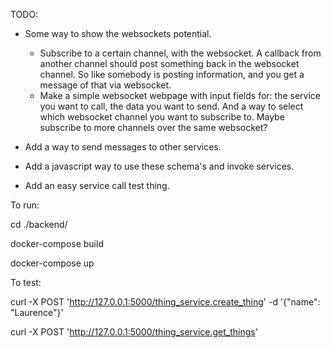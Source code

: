 TODO:
 - Some way to show the websockets potential.
     - Subscribe to a certain channel, with the websocket. A callback from another channel should post something back
       in the websocket channel. So like somebody is posting information, and you get a message of that via
       websocket.
     - Make a simple websocket webpage with input fields for: the service you want to call, the data you want to
       send. And a way to select which websocket channel you want to subscribe to. Maybe subscribe to more channels
       over the same websocket?

 - Add a way to send messages to other services.
 - Add a javascript way to use these schema's and invoke services.
 - Add an easy service call test thing.

To run:

cd ./backend/

docker-compose build

docker-compose up

To test:

curl -X POST 'http://127.0.0.1:5000/thing_service.create_thing' -d '{"name": "Laurence"}'

curl -X POST 'http://127.0.0.1:5000/thing_service.get_things'

